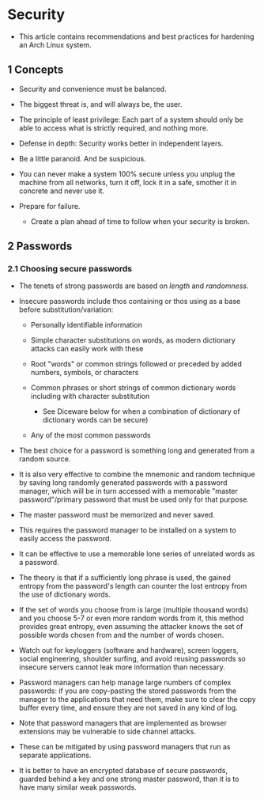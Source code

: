 # Security

- This article contains recommendations and best practices for hardening an Arch Linux system.

## 1 Concepts

- Security and convenience must be balanced.

- The biggest threat is, and will always be, the user.

- The principle of least privilege: Each part of a system should only be able to access what is strictly required, and nothing more.

- Defense in depth: Security works better in independent layers.

- Be a little paranoid. And be suspicious.

- You can never make a system 100% secure unless you unplug the machine from all networks, turn it off, lock it in a safe, smother it in concrete and never use it.

- Prepare for failure.

    - Create a plan ahead of time to follow when your security is broken.

## 2 Passwords

### 2.1 Choosing secure passwords

- The tenets of strong passwords are based on *length* and *randomness*.

- Insecure passwords include thos containing or thos using as a base before substitution/variation:

    - Personally identifiable information

    - Simple character substitutions on words, as modern dictionary attacks can easily work with these

    - Root "words" or common strings followed or preceded by added numbers, symbols, or characters

    - Common phrases or short strings of common dictionary words including with character substitution

        - See Diceware below for when a  combination of dictionary of dictionary words can be secure)

    - Any of the most common passwords

- The best choice for a password is something long and generated from a random source.

- It is also very effective to combine the mnemonic and random technique by saving long randomly generated passwords with a password manager, which will be in turn accessed with a memorable "master password"/primary password that must be used only for that purpose.

- The master password must be memorized and never saved.

- This requires the password manager to be installed on a system to easily access the password.

- It can be effective to use a memorable lone series of unrelated words as a password.

- The theory is that if a sufficiently long phrase is used, the gained entropy from the password's length can counter the lost entropy from the use of dictionary words.

- If the set of words you choose from is large (multiple thousand words) and you choose 5-7 or even more random words from it, this method provides great entropy, even assuming the attacker knows the set of possible words chosen from and the number of words chosen.

- Watch out for keyloggers (software and hardware), screen loggers, social engineering, shoulder surfing, and avoid reusing passwords so insecure servers cannot leak more information than necessary.

- Password managers can help manage large numbers of complex passwords: if you are copy-pasting the stored passwords from the manager to the applications that need them, make sure to clear the copy buffer every time, and ensure they are not saved in any kind of log.

- Note that password managers that are implemented as browser extensions may be vulnerable to side channel attacks.

- These can be mitigated by using password managers that run as separate applications.

- It is better to have an encrypted database of secure passwords, guarded behind a key and one strong master password, than it is to have many similar weak passwords.
